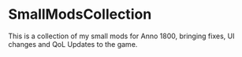 # SmallModsCollection
 This is a collection of my small mods for Anno 1800, bringing fixes, UI changes and QoL Updates to the game.
